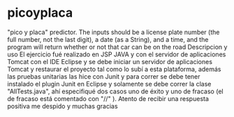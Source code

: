# picoyplaca
"pico y placa" predictor. The inputs should be a license plate number (the full number, not the last digit), a date (as a String), and a time, and the program will return whether or not that car can be on the road
Descripcion y uso
El ejercicio fué realizado en JSP JAVA y con el servidor de aplicaciones Tomcat con el IDE Eclipse y se debe iniciar un servidor de aplicaciones Tomcat y restaurar el proyecto tal como lo subí a esta plataforma, además las pruebas unitarias las hice con Junit y para correr se debe tener instalado el plugin Junit en Eclipse y solamente se debe correr la clase "AllTests.java", ahí especifiqué dos casos uno de éxito y uno de fracaso (el de fracaso está comentado con "//" ).
Atento de recibir una respuesta positiva me despido y muchas gracias
